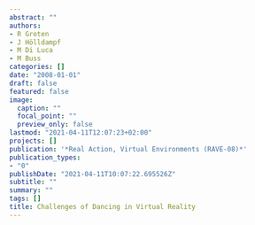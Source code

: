 ```yaml
---
abstract: ""
authors:
- R Groten
- J Hölldampf
- M Di Luca
- M Buss
categories: []
date: "2008-01-01"
draft: false
featured: false
image:
  caption: ""
  focal_point: ""
  preview_only: false
lastmod: "2021-04-11T12:07:23+02:00"
projects: []
publication: '*Real Action, Virtual Environments (RAVE-08)*'
publication_types:
- "0"
publishDate: "2021-04-11T10:07:22.695526Z"
subtitle: ""
summary: ""
tags: []
title: Challenges of Dancing in Virtual Reality
---
```

